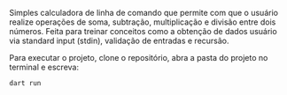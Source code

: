 Simples calculadora de linha de comando que permite com que o usuário realize operações de soma, subtração, multiplicação e divisão entre dois números. Feita para treinar conceitos como a obtenção de dados usuário via standard input (stdin), validação de entradas e recursão.

Para executar o projeto, clone o repositório, abra a pasta do projeto no terminal e escreva:

```
dart run
```
